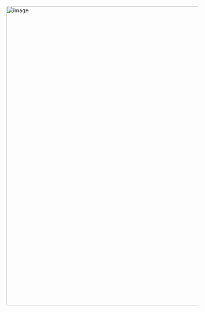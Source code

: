 <img width="784" alt="image" src="https://github.com/user-attachments/assets/c3950f81-6369-42db-b7af-65c72fa09f7c" />
